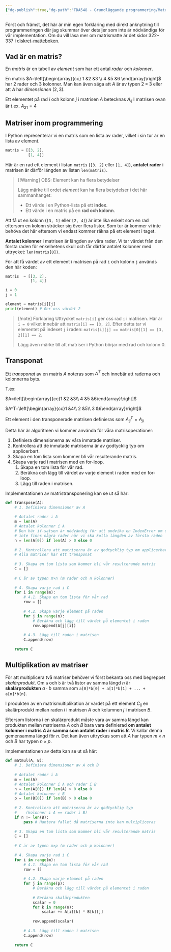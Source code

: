 ```yaml
---
{"dg-publish":true,"dg-path":"TDA548 - Grundläggande programmering/Matrismatte för labb 2.md","permalink":"/TDA548 - Grundläggande programmering/Matrismatte för labb 2/"}
---
```


Först och främst, det här är min egen förklaring med direkt anknytning till programmeringen där jag skummar över detaljer som inte är nödvändiga för vår implementation. Om du vill läsa mer om matrismatte är det sidor 322–337 i [diskret-matteboken](https://www.chalmersstore.se/svensk-litteratur/algebra-och-diskret-matematik.html).

## Vad är en matris?

En *matris* är en tabell av *element* som har ett antal *rader* och *kolonner*.

En matris $A=\left[\begin{array}{cc} 1 &2 &3 \\ 4 &5 &6 \end{array}\right]$ har 2 rader och 3 kolonner. Man kan även säga att $A$ är av typen $2\times3$ eller att $A$ har *dimensionen* $(2,3)$.

Ett elementet på rad $i$ och kolonn $j$ i matrisen $A$ betecknas $A_{ij}$
I matrisen ovan är t.ex. $A_{21}=4$

## Matriser inom programmering

I Python representerar vi en matris som en lista av rader, vilket i sin tur är en lista av element.

```python
matris = [[3, 2],
          [1, 4]]
```

Här är en rad ett element i listan `matris` (`[3, 2]` eller `[1, 4]`), **antalet rader** i matrisen är därför längden av listan `len(matris)`.

> [!Warning] OBS: Element kan ha flera betydelser
> 
> Lägg märke till ordet *element* kan ha flera betydelser i det här sammanhanget:
> 
> - Ett värde i en Python-lista på ett **index**.
> - Ett värde i en matris på en **rad och kolonn**.

Att få ut en kolonn (`[3, 1]` eller `[2, 4]`) är inte lika enkelt som en rad eftersom en kolonn sträcker sig över flera listor. Som tur är kommer vi inte behöva det här eftersom vi endast kommer räkna på ett element i taget.

**Antalet kolonner** i matrisen är längden av våra rader. Vi tar värdet från den första raden för enkelhetens skull och får därför antalet kolonner med uttrycket: `len(matris[0])`.

För att få värdet av ett element i matrisen på rad `i` och kolonn `j` används den här koden:

```python
matris  = [[3, 2],
           [1, 4]]

i = 0
j = 1

element = matris[i][j]
print(element) # Ger oss värdet 2
```

> [!note] Förklaring
> Uttrycket `matris[i]` ger oss rad `i` i matrisen. Här är `i = 0` vilket innebär att `matris[i] == [3, 2]`. Efter detta tar vi elementet på indexet `j` i raden: `matris[i][j] == matris[0][1] == [3, 2][1] == 2`.
> 
> Lägg även märke till att matriser i Python börjar med rad och kolonn 0.

## Transponat

Ett *transponat* av en matris $A$ noteras som $A^T$ och innebär att raderna och kolonnerna byts.

T.ex:

$A=\left[\begin{array}{cc}1 &2 &3\\ 4 &5 &6\end{array}\right]$

$A^T=\left[\begin{array}{cc}1 &4\\ 2 &5\\ 3 &6\end{array}\right]$

Ett element i den transponerade matrisen definieras som $A^T_{ij}=A_{ji}$

Detta här är algoritmen vi kommer använda för våra matrisoperationer:

1. Definiera dimensionerna av våra inmatade matriser.
2. Kontrollera att de inmatade matriserna är av godtycklig typ om applicerbart.
3. Skapa en tom lista som kommer bli vår resulterande matris.
4. Skapa varje rad i matrisen med en for-loop.
    1. Skapa en tom lista för vår rad.
    2. Beräkna och lägg till värdet av varje element i raden med en for-loop.
    3. Lägg till raden i matrisen.

Implementationen av matristransponering kan se ut så här:

```python
def transpose(A):
	# 1. Definiera dimensioner av A
	
	# Antalet rader i A
    m = len(A)
    # Antalet kolonner i A
    # Den här if-satsen är nödvändig för att undvika en IndexError om det
    # inte finns några rader när vi ska kolla längden av första raden
    n = len(A[0]) if len(A) > 0 else 0
	
    # 2. Kontrollera att matriserna är av godtycklig typ om applicerbart
    # Alla matriser har ett transponat
    
    # 3. Skapa en tom lista som kommer bli vår resulterande matris
    C = []
    
    # C är av typen m×n (m rader och n kolonner)
    
    # 4. Skapa varje rad i C
    for i in range(m):
        # 4.1. Skapa en tom lista för vår rad
        row = []
        
        # 4.2. Skapa varje element på raden
        for j in range(n):
            # Beräkna och lägg till värdet på elementet i raden
            row.append(A[j][i])
        
        # 4.3. Lägg till raden i matrisen
        C.append(row)
    
    return C
```

## Multiplikation av matriser

För att multiplicera två matriser behöver vi först bekanta oss med begreppet *skalärprodukt*. Om `a` och `b` är två listor av samma längd $n$ är **skalärprodukten** $a\cdot b$ samma som `a[0]*b[0] + a[1]*b[1] + ... + a[n]*b[n]`.

I produkten av en matrismultiplikation är värdet på ett element $C_{ij}$ en skalärprodukt mellan raden $i$ i matrisen $A$ och kolumnen $j$ i matrisen $B$.

Eftersom listorna i en skalärprodukt måste vara av samma längd kan produkten mellan matriserna $A$ och $B$ bara vara definierad **om antalet kolonner i matris $A$ är samma som antalet rader i matris $B$**. Vi kallar denna gemensamma längd för $n$. Det kan även uttryckas som att $A$ har typen $m\times n$ och $B$ har typen $n\times p$.

Implementationen av detta kan se ut så här:

```python
def matmul(A, B):
	# 1. Definiera dimensioner av A och B
	
	# Antalet rader i A
    m = len(A)
    # Antalet kolonner i A och rader i B
    n = len(A[0]) if len(A) > 0 else 0
    # Antalet kolonner i B
    p = len(B[0]) if len(B) > 0 else 0
	
    # 2. Kontrollera att matriserna är av godtycklig typ
    #    (kolonner i A == rader i B)
    if n != len(B):
        pass # Hantera fallet då matriserna inte kan multipliceras
    
    # 3. Skapa en tom lista som kommer bli vår resulterande matris
    C = []
    
    # C är av typen m×p (m rader och p kolonner)
    
    # 4. Skapa varje rad i C
    for i in range(m):
        # 4.1. Skapa en tom lista för vår rad
        row = []
        
        # 4.2. Skapa varje element på raden
        for j in range(p):
            # Beräkna och lägg till värdet på elementet i raden
            
            # Beräkna skalärprodukten
            scalar = 0
            for k in range(n):
                scalar += A[i][k] * B[k][j]
	        
			row.append(scalar)
        
        # 4.3. Lägg till raden i matrisen
        C.append(row)
    
    return C
```
